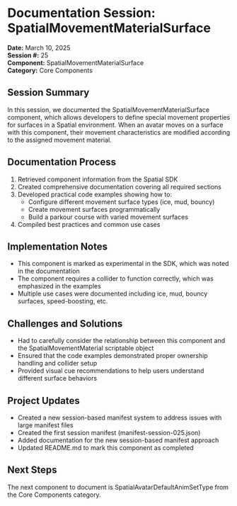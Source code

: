 # Documentation Session: SpatialMovementMaterialSurface

**Date:** March 10, 2025  
**Session #:** 25  
**Component:** SpatialMovementMaterialSurface  
**Category:** Core Components  

## Session Summary

In this session, we documented the SpatialMovementMaterialSurface component, which allows developers to define special movement properties for surfaces in a Spatial environment. When an avatar moves on a surface with this component, their movement characteristics are modified according to the assigned movement material.

## Documentation Process

1. Retrieved component information from the Spatial SDK
2. Created comprehensive documentation covering all required sections
3. Developed practical code examples showing how to:
   - Configure different movement surface types (ice, mud, bouncy)
   - Create movement surfaces programmatically
   - Build a parkour course with varied movement surfaces
4. Compiled best practices and common use cases

## Implementation Notes

- This component is marked as experimental in the SDK, which was noted in the documentation
- The component requires a collider to function correctly, which was emphasized in the examples
- Multiple use cases were documented including ice, mud, bouncy surfaces, speed-boosting, etc.

## Challenges and Solutions

- Had to carefully consider the relationship between this component and the SpatialMovementMaterial scriptable object
- Ensured that the code examples demonstrated proper ownership handling and collider setup
- Provided visual cue recommendations to help users understand different surface behaviors

## Project Updates

- Created a new session-based manifest system to address issues with large manifest files
- Created the first session manifest (manifest-session-025.json)
- Added documentation for the new session-based manifest approach
- Updated README.md to mark this component as completed

## Next Steps

The next component to document is SpatialAvatarDefaultAnimSetType from the Core Components category.
